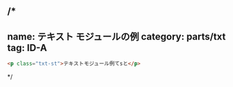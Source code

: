 /*
---
name: テキスト モジュールの例
category: parts/txt
tag: ID-A
---

```html
<p class="txt-st">テキストモジュール例てsと</p>
```
*/
